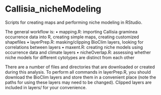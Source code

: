 # Callisia_nicheModeling

Scripts for creating maps and performing niche modeling in RStudio.

The general workflow is:
•	mapping.R: importing Callisia graminea occurrence data into R, creating simple maps, creating customized shapefiles
•	layerPrep.R: masking/clipping BioClim layers, looking for correlations between layers
•	maxent.R: creating niche models using occurrence data and climate layers
•	nicheOverlap.R: assessing whether niche models for different cytotypes are distinct from each other

There are a number of files and directories that are downloaded or created during this analysis. To perform all commands in layerPrep.R, you should download the BioClim layers and store them in a convenient place (note the paths for using these layers may need to be changed). Clipped layers are included in layers/ for your convenience.
